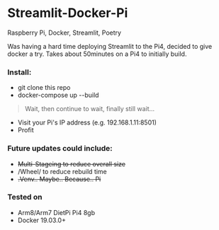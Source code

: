 # Streamlit-Docker-Pi
Raspberry Pi, Docker, Streamlit, Poetry

Was having a hard time deploying Streamlit to the Pi4, decided to give docker a try. Takes about 50minutes on a Pi4 to initially build.

### Install:
* git clone this repo
* docker-compose up --build
> Wait, then continue to wait, finally still wait...
* Visit your Pi's IP address (e.g. 192.168.1.11:8501)
* Profit 

### Future updates could include:
* ~~Multi-Stageing to reduce overall size~~
* /Wheel/ to reduce rebuild time
* ~~.Venv.. Maybe.. Because.. Pi~~

### Tested on
* Arm8/Arm7 DietPi Pi4 8gb
* Docker 19.03.0+
